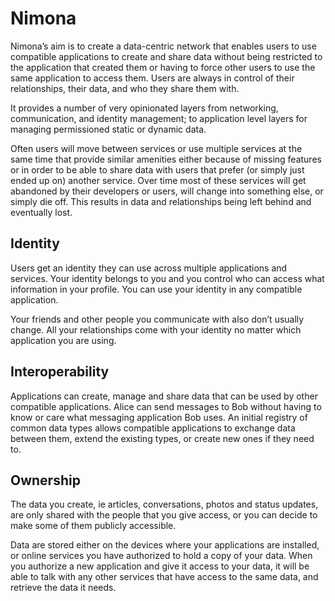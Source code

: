 # Nimona

Nimona’s aim is to create a data-centric network that enables users to use
compatible applications to create and share data without being restricted
to the application that created them or having to force other users to use
the same application to access them. Users are always in control of their
relationships, their data, and who they share them with.

It provides a number of very opinionated layers from networking, communication,
and identity management; to application level layers for managing permissioned
static or dynamic data.

Often users will move between services or use multiple services at the same
time that provide similar amenities either because of missing features or in
order to be able to share data with users that prefer (or simply just ended
up on) another service.
Over time most of these services will get abandoned by their developers or
users, will change into something else, or simply die off.
This results in data and relationships being left behind and eventually lost.

## Identity

Users get an identity they can use across multiple applications and services.
Your identity belongs to you and you control who can access what information
in your profile.
You can use your identity in any compatible application.

Your friends and other people you communicate with also don’t usually change.
All your relationships come with your identity no matter which application you
are using.

## Interoperability

Applications can create, manage and share data that can be used by other
compatible applications.
Alice can send messages to Bob without having to know or care what messaging
application Bob uses.
An initial registry of common data types allows compatible applications to
exchange data between them, extend the existing types, or create new ones if
they need to.

## Ownership

The data you create, ie articles, conversations, photos and status updates,
are only shared with the people that you give access, or you can decide to
make some of them publicly accessible.

Data are stored either on the devices where your applications are installed,
or online services you have authorized to hold a copy of your data.
When you authorize a new application and give it access to your data, it will
be able to talk with any other services that have access to the same data,
and retrieve the data it needs.
